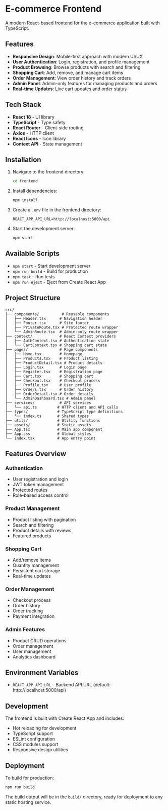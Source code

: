 # E-commerce Frontend

A modern React-based frontend for the e-commerce application built with TypeScript.

## Features

- **Responsive Design**: Mobile-first approach with modern UI/UX
- **User Authentication**: Login, registration, and profile management
- **Product Browsing**: Browse products with search and filtering
- **Shopping Cart**: Add, remove, and manage cart items
- **Order Management**: View order history and track orders
- **Admin Panel**: Admin-only features for managing products and orders
- **Real-time Updates**: Live cart updates and order status

## Tech Stack

- **React 18** - UI library
- **TypeScript** - Type safety
- **React Router** - Client-side routing
- **Axios** - HTTP client
- **React Icons** - Icon library
- **Context API** - State management

## Installation

1. Navigate to the frontend directory:
   ```bash
   cd frontend
   ```

2. Install dependencies:
   ```bash
   npm install
   ```

3. Create a `.env` file in the frontend directory:
   ```
   REACT_APP_API_URL=http://localhost:5000/api
   ```

4. Start the development server:
   ```bash
   npm start
   ```

## Available Scripts

- `npm start` - Start development server
- `npm run build` - Build for production
- `npm test` - Run tests
- `npm run eject` - Eject from Create React App

## Project Structure

```
src/
├── components/          # Reusable components
│   ├── Header.tsx      # Navigation header
│   ├── Footer.tsx      # Site footer
│   ├── PrivateRoute.tsx # Protected route wrapper
│   └── AdminRoute.tsx  # Admin-only route wrapper
├── context/            # React Context providers
│   ├── AuthContext.tsx # Authentication state
│   └── CartContext.tsx # Shopping cart state
├── pages/              # Page components
│   ├── Home.tsx        # Homepage
│   ├── Products.tsx    # Product listing
│   ├── ProductDetail.tsx # Product details
│   ├── Login.tsx       # Login page
│   ├── Register.tsx    # Registration page
│   ├── Cart.tsx        # Shopping cart
│   ├── Checkout.tsx    # Checkout process
│   ├── Profile.tsx     # User profile
│   ├── Orders.tsx      # Order history
│   ├── OrderDetail.tsx # Order details
│   └── AdminDashboard.tsx # Admin panel
├── services/           # API services
│   └── api.ts         # HTTP client and API calls
├── types/             # TypeScript type definitions
│   └── index.ts       # Shared types
├── utils/             # Utility functions
├── assets/            # Static assets
├── App.tsx            # Main app component
├── App.css            # Global styles
└── index.tsx          # App entry point
```

## Features Overview

### Authentication
- User registration and login
- JWT token management
- Protected routes
- Role-based access control

### Product Management
- Product listing with pagination
- Search and filtering
- Product details with reviews
- Featured products

### Shopping Cart
- Add/remove items
- Quantity management
- Persistent cart storage
- Real-time updates

### Order Management
- Checkout process
- Order history
- Order tracking
- Payment integration

### Admin Features
- Product CRUD operations
- Order management
- User management
- Analytics dashboard

## Environment Variables

- `REACT_APP_API_URL` - Backend API URL (default: http://localhost:5000/api)

## Development

The frontend is built with Create React App and includes:

- Hot reloading for development
- TypeScript support
- ESLint configuration
- CSS modules support
- Responsive design utilities

## Deployment

To build for production:

```bash
npm run build
```

The build output will be in the `build/` directory, ready for deployment to any static hosting service. 